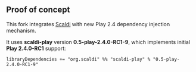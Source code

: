 ## Proof of concept

This fork integrates [Scaldi](http://scaldi.org) with new Play 2.4 dependency injection mechanism.

It uses **scaldi-play** version **0.5-play-2.4.0-RC1-9**, which implements initial **Play 2.4.0-RC1** support:

    libraryDependencies += "org.scaldi" %% "scaldi-play" % "0.5-play-2.4.0-RC1-9"
